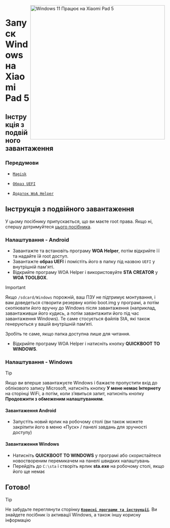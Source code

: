 <img align="right" src="https://raw.githubusercontent.com/erdilS/Port-Windows-11-Xiaomi-Pad-5/main/nabu.png" width="425" alt="Windows 11 Працює на Xiaomi Pad 5">

# Запуск Windows на Xiaomi Pad 5

## Інструкція з подвійного завантаження

### Передумови
- [```Magisk```](https://github.com/topjohnwu/Magisk/releases/latest)

- [```Образ UEFI```](https://github.com/erdilS/Port-Windows-11-Xiaomi-Pad-5/releases/tag/UEFI)

- [```Додаток WoA Helper```](https://github.com/n00b69/woa-helper/releases/tag/APK)

## Інструкція з подвійного завантаження
У цьому посібнику припускається, що ви маєте root права. Якщо ні, спершу дотримуйтеся [цього посібника](2-rootguide-uk.md).

### Налаштування - Android
- Завантажте та встановіть програму **WOA Helper**, потім відкрийте її та надайте їй root доступ.
- Завантажте **образ UEFI** і помістіть його в папку під назвою `UEFI` у внутрішній пам'яті.
- Відкрийте програму WOA Helper і використовуйте **STA CREATOR** у **WOA TOOLBOX**.
> [!Important]
> Якщо `/sdcard/Windows` порожній, ваш ПЗУ не підтримує монтування, і вам доведеться створити резервну копію boot.img у програмі, а потім скопіювати його вручну до Windows після завантаження (наприклад, завантаживши його кудись, а потім завантажити його під час завантаження Windows). Те саме стосується файлів StA, які також генеруються у вашій внутрішній пам’яті.
>
> Зробіть те саме, якщо папка доступна лише для читання.
- Відкрийте програму WOA Helper і натисніть кнопку **QUICKBOOT TO WINDOWS**.

### Налаштування - Windows
> [!Tip]
> Якщо ви вперше завантажуєте Windows і бажаєте пропустити вхід до облікового запису Microsoft, натисніть кнопку **У мене немає Інтернету** на сторінці WiFi, а потім, коли з’явиться запит, натисніть кнопку **Продовжити з обмеженим налаштуванням**.

#### Завантаження Android
- Запустіть новий ярлик на робочому столі (ви також можете закріпити його в меню «Пуск» / панелі завдань для зручності доступу)

#### Завантаження Windows
- Натисніть **QUICKBOOT TO WINDOWS** у програмі або скористайтеся новоствореним перемикачем на панелі швидких налаштувань
- Перейдіть до `C:\sta` і створіть ярлик **sta.exe** на робочому столі, якщо його ще немає

## Готово!

> [!Tip]
> Не забудьте переглянути сторінку [**```Корисні програми та інструкції```**](Additional-materials-uk.md). Ви знайдете посібник із активації Windows, а також іншу корисну інформацію

